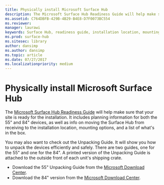 ```yaml
---
title: Physically install Microsoft Surface Hub
description: The Microsoft Surface Hub Readiness Guide will help make sure that your site is ready for the installation.
ms.assetid: C764DBFB-429B-4B29-B4E8-D7F0073BC554
ms.reviewer: 
manager: laurawi
keywords: Surface Hub, readiness guide, installation location, mounting options
ms.prod: surface-hub
ms.sitesec: library
author: dansimp
ms.author: dansimp
ms.topic: article
ms.date: 07/27/2017
ms.localizationpriority: medium
---
```


# Physically install Microsoft Surface Hub


The [Microsoft Surface Hub Readiness Guide](surface-hub-site-readiness-guide.md) will help make sure that your site is ready for the installation. It includes planning information for both the 55" and 84" devices, as well as info on moving the Surface Hub from receiving to the installation location, mounting options, and a list of what's in the box.

You may also want to check out the Unpacking Guide. It will show you how to unpack the devices efficiently and safely. There are two guides, one for the 55" and one for the 84". A printed version of the Unpacking Guide is attached to the outside front of each unit's shipping crate.

-   Download the 55" Unpacking Guide from the [Microsoft Download Center](https://go.microsoft.com/fwlink/?LinkId=718145).
-   Download the 84" version from the [Microsoft Download Center](https://go.microsoft.com/fwlink/?LinkId=718146).

 

 





